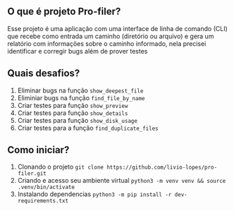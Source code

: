 ## O que é projeto Pro-filer?

Esse projeto é uma aplicação com uma interface de linha de comando (CLI) que recebe como entrada um caminho (diretório ou arquivo) e gera um relatório com informações sobre o caminho informado, nela precisei identificar e corregir bugs além de prover testes

## Quais desafios?
1. Eliminar bugs na função `show_deepest_file`
2. Eliminiar bugs na função `find_file_by_name`
3. Criar testes para função `show_preview`
4. Criar testes para função `show_details`
5. Criar testes para função `show_disk_usage`
6. Criar testes para a função `find_duplicate_files`

## Como iniciar?
1. Clonando o projeto `git clone https://github.com/livio-lopes/pro-filer.git`
2. Criando e acesso seu ambiente virtual `python3 -m venv venv && source .venv/bin/activate`
3. Instalando dependencias `python3 -m pip install -r dev-requirements.txt`
